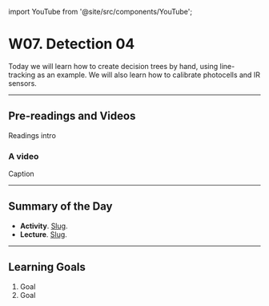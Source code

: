 
import YouTube from '@site/src/components/YouTube';

# W07. Detection 04
Today we will learn how to create decision trees by hand, using line-tracking as an example. We will also learn how to calibrate photocells and IR sensors.

---
## Pre-readings and Videos
Readings intro

### A video
<YouTube id="id" />
Caption


---
## Summary of the Day

- **Activity**. [Slug](/docs/concepts/teaching/activities/LINK.md).
- **Lecture**. [Slug](/docs/concepts/teaching/lessons/LINK.md).

---
## Learning Goals
1. Goal
2. Goal